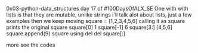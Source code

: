 0x03-python-data_structures
day 17 of #100DaysOfALX_SE
One with with lists is that they are mutable, unlike strings
i'll talk alot about lists, just a few examples then we keep moving
square = [1,2,3,4,5,6]
calling it as square prints the original square
square[0]
1
square[-1]
6
square[3:]
[4,5,6]
square.append(9)
square
using del
del square[:]

more see the codes
